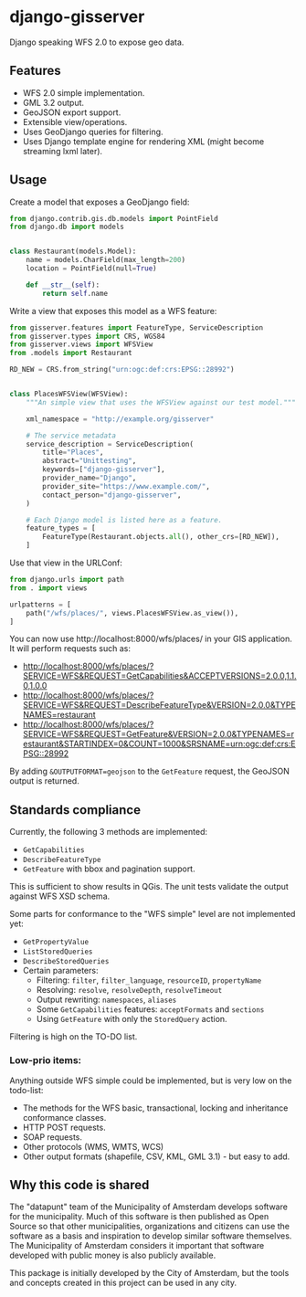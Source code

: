 # django-gisserver

Django speaking WFS 2.0 to expose geo data.

## Features

* WFS 2.0 simple implementation.
* GML 3.2 output.
* GeoJSON export support.
* Extensible view/operations.
* Uses GeoDjango queries for filtering.
* Uses Django template engine for rendering XML (might become streaming lxml later).

## Usage

Create a model that exposes a GeoDjango field:

```python
from django.contrib.gis.db.models import PointField
from django.db import models


class Restaurant(models.Model):
    name = models.CharField(max_length=200)
    location = PointField(null=True)

    def __str__(self):
        return self.name
```

Write a view that exposes this model as a WFS feature:

```python
from gisserver.features import FeatureType, ServiceDescription
from gisserver.types import CRS, WGS84
from gisserver.views import WFSView
from .models import Restaurant

RD_NEW = CRS.from_string("urn:ogc:def:crs:EPSG::28992")


class PlacesWFSView(WFSView):
    """An simple view that uses the WFSView against our test model."""

    xml_namespace = "http://example.org/gisserver"

    # The service metadata
    service_description = ServiceDescription(
        title="Places",
        abstract="Unittesting",
        keywords=["django-gisserver"],
        provider_name="Django",
        provider_site="https://www.example.com/",
        contact_person="django-gisserver",
    )

    # Each Django model is listed here as a feature.
    feature_types = [
        FeatureType(Restaurant.objects.all(), other_crs=[RD_NEW]),
    ]
```

Use that view in the URLConf:

```python
from django.urls import path
from . import views

urlpatterns = [
    path("/wfs/places/", views.PlacesWFSView.as_view()),
]
```

You can now use http://localhost:8000/wfs/places/ in your GIS application.
It will perform requests such as:

* <http://localhost:8000/wfs/places/?SERVICE=WFS&REQUEST=GetCapabilities&ACCEPTVERSIONS=2.0.0,1.1.0,1.0.0>
* <http://localhost:8000/wfs/places/?SERVICE=WFS&REQUEST=DescribeFeatureType&VERSION=2.0.0&TYPENAMES=restaurant>
* <http://localhost:8000/wfs/places/?SERVICE=WFS&REQUEST=GetFeature&VERSION=2.0.0&TYPENAMES=restaurant&STARTINDEX=0&COUNT=1000&SRSNAME=urn:ogc:def:crs:EPSG::28992>

By adding `&OUTPUTFORMAT=geojson` to the `GetFeature` request, the GeoJSON output is returned.

## Standards compliance

Currently, the following 3 methods are implemented:

* `GetCapabilities`
* `DescribeFeatureType`
* `GetFeature` with bbox and pagination support.

This is sufficient to show results in QGis.
The unit tests validate the output against WFS XSD schema.

Some parts for conformance to the "WFS simple" level are not implemented yet:

* `GetPropertyValue`
* `ListStoredQueries`
* `DescribeStoredQueries`
* Certain parameters:
  * Filtering: `filter`, `filter_language`, `resourceID`, `propertyName`
  * Resolving: `resolve`, `resolveDepth`, `resolveTimeout`
  * Output rewriting: `namespaces`, `aliases`
  * Some `GetCapabilities` features: `acceptFormats` and `sections`
  * Using `GetFeature` with only the `StoredQuery` action.

Filtering is high on the TO-DO list.

### Low-prio items:

Anything outside WFS simple could be implemented, but is very low on the todo-list:

* The methods for the WFS basic, transactional, locking and inheritance conformance classes.
* HTTP POST requests.
* SOAP requests.
* Other protocols (WMS, WMTS, WCS)
* Other output formats (shapefile, CSV, KML, GML 3.1) - but easy to add.

## Why this code is shared

The "datapunt" team of the Municipality of Amsterdam develops software for the municipality.
Much of this software is then published as Open Source so that other municipalities,
organizations and citizens can use the software as a basis and inspiration to develop
similar software themselves. The Municipality of Amsterdam considers it important that
software developed with public money is also publicly available.

This package is initially developed by the City of Amsterdam, but the tools
and concepts created in this project can be used in any city.
